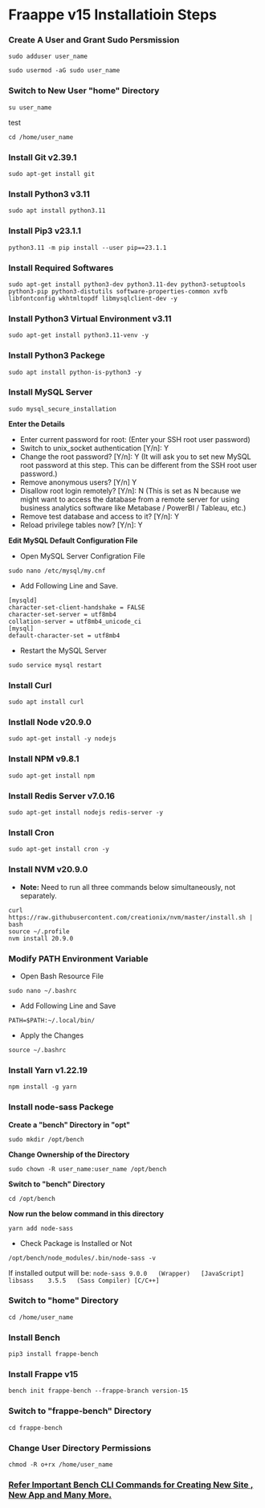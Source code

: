 # Fraappe v15 Installatioin Steps


### Create A User and Grant Sudo Persmission
```
sudo adduser user_name
```
```
sudo usermod -aG sudo user_name
```
 
### Switch to New User "home" Directory
```
su user_name
```
test
```
cd /home/user_name
```

### Install Git v2.39.1
```
sudo apt-get install git
```

### Install Python3 v3.11
```
sudo apt install python3.11
```

### Install Pip3 v23.1.1
```
python3.11 -m pip install --user pip==23.1.1
```

### Install Required Softwares 
```
sudo apt-get install python3-dev python3.11-dev python3-setuptools python3-pip python3-distutils software-properties-common xvfb libfontconfig wkhtmltopdf libmysqlclient-dev -y
```

### Install Python3 Virtual Environment v3.11
```
sudo apt-get install python3.11-venv -y
```

### Install Python3 Packege
```
sudo apt install python-is-python3 -y
```

### Install MySQL Server
```
sudo mysql_secure_installation
```

**Enter the Details**

- Enter current password for root: (Enter your SSH root user password)
- Switch to unix_socket authentication [Y/n]: Y
- Change the root password? [Y/n]: Y (It will ask you to set new MySQL root password at this step. This can be different from the SSH root user password.)
- Remove anonymous users? [Y/n] Y
- Disallow root login remotely? [Y/n]: N (This is set as N because we might want to access the database from a remote server for using business analytics software like Metabase / PowerBI / Tableau, etc.)
- Remove test database and access to it? [Y/n]: Y
- Reload privilege tables now? [Y/n]: Y

**Edit MySQL Default Configuration File**

- Open MySQL Server Configration File
```
sudo nano /etc/mysql/my.cnf
```
- Add Following Line and Save.
```
[mysqld]
character-set-client-handshake = FALSE
character-set-server = utf8mb4
collation-server = utf8mb4_unicode_ci
[mysql]
default-character-set = utf8mb4
```
- Restart the MySQL Server
```
sudo service mysql restart
```

### Install Curl
```
sudo apt install curl
```

### Instlall Node v20.9.0
```
sudo apt-get install -y nodejs
```

### Install NPM v9.8.1
```
sudo apt-get install npm
```
### Install Redis Server v7.0.16
```
sudo apt-get install nodejs redis-server -y
```

### Install Cron
```
sudo apt-get install cron -y
```

### Install NVM v20.9.0

- **Note:** Need to run all three commands below simultaneously, not separately.
```
curl https://raw.githubusercontent.com/creationix/nvm/master/install.sh | bash
source ~/.profile
nvm install 20.9.0
```
### Modify PATH Environment Variable

- Open Bash Resource File
```
sudo nano ~/.bashrc
```
- Add Following Line and Save
```
PATH=$PATH:~/.local/bin/
```
- Apply the Changes
```
source ~/.bashrc
```

### Install Yarn v1.22.19

```
npm install -g yarn
```

### Install node-sass Packege

**Create a "bench" Directory in "opt"**
```
sudo mkdir /opt/bench
```
**Change Ownership of the Directory**
```
sudo chown -R user_name:user_name /opt/bench
```
**Switch to "bench" Directory**
```
cd /opt/bench
```
**Now run the below command in this directory**
```
yarn add node-sass
```
- Check Package is Installed or Not
```
/opt/bench/node_modules/.bin/node-sass -v 
```
If installed output will be: `node-sass	9.0.0	(Wrapper)	[JavaScript] libsass  	3.5.5	(Sass Compiler)	[C/C++]`

### Switch to "home" Directory
```
cd /home/user_name
```

### Install Bench 
``` 
pip3 install frappe-bench
```

### Install Frappe v15

```
bench init frappe-bench --frappe-branch version-15
```

### Switch to "frappe-bench" Directory
```
cd frappe-bench
```

### Change User Directory Permissions
```
chmod -R o+rx /home/user_name
```

### [Refer Important Bench CLI Commands for Creating New Site , New App and Many More.](https://github.com/AbhishekKumar1602/FrappeFramework/blob/main/3.%20Important%20Bench%20CLI%20Commands.md#important-bench-cli-commands)

